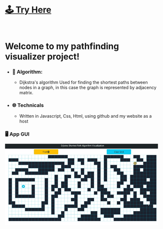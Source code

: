 <a href="https://www.nirjacob.com/Dijkstra-visualization/index.html" target='_blank' > <h1> :joystick: Try Here </h1></a>
<br>
# Welcome to my pathfinding visualizer project!

- ### :notebook: Algorithm:
  - Dijkstra's algorithm Used for finding the shortest paths between nodes in a graph, in this case the graph is represented by adjacency matrix.

- ### :globe_with_meridians: Technicals
  - Written in Javascript, Css, Html, using github and my website as a host
  
### :desktop_computer:	 App GUI
![😄:](https://github.com/nirjacob/Dijkstra-visualization/blob/main/images/project1.gif)
